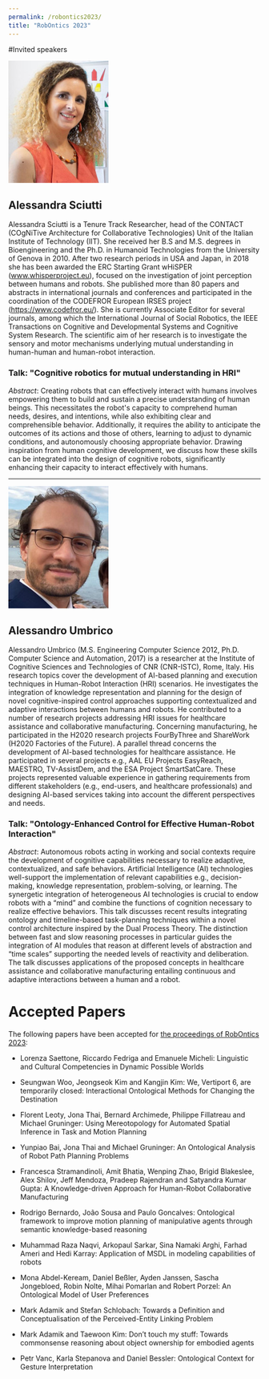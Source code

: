 ```yaml
---
permalink: /robontics2023/
title: "RobOntics 2023"
---
```


#Invited speakers

![Alessandra Sciutti](https://github.com/robontics/robontics.github.io/blob/main/images/AlessandraSciutti.jpg?raw=true)
## Alessandra Sciutti

Alessandra Sciutti is a Tenure Track Researcher, head of the CONTACT (COgNiTive Architecture for Collaborative Technologies) Unit of the Italian Institute 
of Technology (IIT). She received her B.S and M.S. degrees in Bioengineering and the Ph.D. in Humanoid Technologies from the University of Genova in 2010. 
After two research periods in USA and Japan, in 2018 she has been awarded the ERC Starting Grant wHiSPER (www.whisperproject.eu), focused on the investigation 
of joint perception between humans and robots. She published more than 80 papers and abstracts in international journals and conferences and participated in 
the coordination of the CODEFROR European IRSES project (https://www.codefror.eu/). She is currently Associate Editor for several journals, among which the 
International Journal of Social Robotics, the IEEE Transactions on Cognitive and Developmental Systems and Cognitive System Research. The scientific aim of 
her research is to investigate the sensory and motor mechanisms underlying mutual understanding in human-human and human-robot interaction.

### Talk: "Cognitive robotics for mutual understanding in HRI"

*Abstract*: Creating robots that can effectively interact with humans involves empowering them to build and sustain a precise understanding of human beings. 
This necessitates the robot's capacity to comprehend human needs, desires, and intentions, while also exhibiting clear and comprehensible behavior. 
Additionally, it requires the ability to anticipate the outcomes of its actions and those of others, learning to adjust to dynamic conditions, and 
autonomously choosing appropriate behavior. Drawing inspiration from human cognitive development, we discuss how these skills can be integrated into the 
design of cognitive robots, significantly enhancing their capacity to interact effectively with humans.

---

![Alessandro Umbrico](https://github.com/robontics/robontics.github.io/blob/main/images/AlessandroUmbrico.jpg?raw=true)

## Alessandro Umbrico

Alessandro Umbrico (M.S. Engineering Computer Science 2012, Ph.D. Computer Science and Automation, 2017) is a researcher at the Institute of Cognitive 
Sciences and Technologies of CNR (CNR-ISTC), Rome, Italy. His research topics cover the development of AI-based planning and execution techniques in 
Human-Robot Interaction (HRI) scenarios. He investigates the integration of knowledge representation and planning for the design of novel cognitive-inspired 
control approaches supporting contextualized and adaptive interactions between humans and robots. He contributed to a number of research projects 
addressing HRI issues for healthcare assistance and collaborative manufacturing. Concerning manufacturing, he participated in the H2020 research projects 
FourByThree and ShareWork (H2020 Factories of the Future). A parallel thread concerns the development of AI-based technologies for healthcare assistance. 
He participated in several projects e.g., AAL EU Projects EasyReach, MAESTRO, TV-AssistDem, and the ESA Project SmartSatCare. These projects represented 
valuable experience in gathering requirements from different stakeholders (e.g., end-users, and healthcare professionals) and designing AI-based services 
taking into account the different perspectives and needs.

### Talk: "Ontology-Enhanced Control for Effective Human-Robot Interaction"

*Abstract*: Autonomous robots acting in working and social contexts require the development of cognitive capabilities necessary to realize adaptive, 
contextualized, and safe behaviors. Artificial Intelligence (AI) technologies well-support the implementation of relevant capabilities e.g., 
decision-making, knowledge representation, problem-solving, or learning. The synergetic integration of heterogeneous AI technologies is crucial to endow 
robots with a “mind” and combine the functions of cognition necessary to realize effective behaviors. This talk discusses recent results integrating 
ontology and timeline-based task-planning techniques within a novel control architecture inspired by the Dual Process Theory. The distinction between fast 
and slow reasoning processes in particular guides the integration of AI modules that reason at different levels of abstraction and “time scales” supporting 
the needed levels of reactivity and deliberation. The talk discusses applications of the proposed concepts in healthcare assistance and collaborative 
manufacturing entailing continuous and adaptive interactions between a human and a robot.

# Accepted Papers

The following papers have been accepted for [the proceedings of RobOntics 2023](https://ceur-ws.org/Vol-3595/):

* Lorenza Saettone, Riccardo Fedriga and Emanuele Micheli: Linguistic and Cultural Competencies in Dynamic Possible Worlds

* Seungwan Woo, Jeongseok Kim and Kangjin Kim: We, Vertiport 6, are temporarily closed: Interactional Ontological Methods for Changing the Destination

* Florent Leoty, Jona Thai, Bernard Archimede, Philippe Fillatreau and Michael Gruninger: Using Mereotopology for Automated Spatial Inference in Task and Motion Planning

* Yunpiao Bai, Jona Thai and Michael Gruninger: An Ontological Analysis of Robot Path Planning Problems

* Francesca Stramandinoli, Amit Bhatia, Wenping Zhao, Brigid Blakeslee, Alex Shilov, Jeff Mendoza, Pradeep Rajendran and Satyandra Kumar Gupta: A Knowledge-driven Approach for Human-Robot Collaborative Manufacturing

* Rodrigo Bernardo, João Sousa and Paulo Goncalves: Ontological framework to improve motion planning of manipulative agents through semantic knowledge-based reasoning

* Muhammad Raza Naqvi, Arkopaul Sarkar, Sina Namaki Arghi, Farhad Ameri and Hedi Karray: Application of MSDL in modeling capabilities of robots

* Mona Abdel-Keream, Daniel Beßler, Ayden Janssen, Sascha Jongebloed, Robin Nolte, Mihai Pomarlan and Robert Porzel: An Ontological Model of User Preferences

* Mark Adamik and Stefan Schlobach: Towards a Definition and Conceptualisation of the Perceived-Entity Linking Problem

* Mark Adamik and Taewoon Kim: Don’t touch my stuff: Towards commonsense reasoning about object ownership for embodied agents

* Petr Vanc, Karla Stepanova and Daniel Bessler: Ontological Context for Gesture Interpretation


